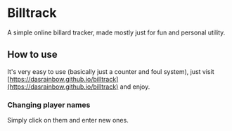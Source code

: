# Billtrack

A simple online billard tracker, made mostly just for fun and personal utility.

## How to use

It's very easy to use (basically just a counter and foul system), just visit [https://dasrainbow.github.io/billtrack](https://dasrainbow.github.io/billtrack) and enjoy.

### Changing player names

Simply click on them and enter new ones.
